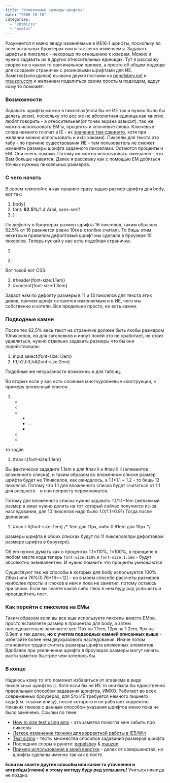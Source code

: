 ```yaml
---
title: "Изменяемые размеры шрифтов"
date: "2006-10-16"
categories: 
  - "xhtmlcss"
  - "useful"
---
```


Разумеется я имею ввиду изменяемые в ИЕ(6-) шрифты, поскольку во всех остальных броузерах они и так легко изменяемы. Задавать шрифты в пикселах - нехорошо по отношению к юзерам. Можно и нужно задавать их в других относительных единицах. Тут я расскажу скорее не о каком то оригинальнои приеме, а просто об общем подходе для создания страничек с резиновыми шрифтами для ИЕ. Заметка(запоздалая) вызвана двумя постами на [pepelsbey.net](http://pepelsbey.net/webdev/2006/10/08/mashtabnyie-tonkosti/) и [mauzon.com](http://www.mauzon.com/?p=77) и желанием поделиться своим простым подходом, вдруг кому то поможет.

### Возможности

Задавать шрифты можно в пикселах(если бы не ИЕ так и нужно было бы делать всем), поскольку это все же не абсолютная единица как многие любят говорить - а относительная(от точек экрана зависит), так же можно использовать ЕМ'ы, проценты и ключевые слова. Ключевые слова немного глючат в IE - их [значение там сдвинуто](http://alistapart.com/stories/sizematters/), хотя при желании можно использовать и их(с хаками). Пикселы для текста это табу - по причине существования ИЕ - там пользователь не сможет изменять размеры шрифта заданного пикселами. Остаются проценты и ЕМ. Они очень похожи. Потому их можно использовать смешанно - что Вам больше нравится. Далее я расскажу как с помощью ЕМ добиться точных нужных пиксельных размеров.

### С чего начать

В своем темплейте я как правило сразу задаю размер шрифта для body, вот так:

1. body{
2. font: **62.5%**/1.4 Arial, sans-serif
3. }

По дефолту в броузерах размер шрифта 16 пикселов, таким образом 62.5% от 16 равняется ровно 10(я в столбик считал). То бишь этим нехитрым правилом дефолтовый шрифт мы сделали в броузере 10 пикселов. Теперь пускай у нас есть подобная страничка:

1. <div id="header"></div>
2. <div id="content"></div>

Вот такой вот CSS:

1. #header{font-size:1.1em}
2. #content{font-size:1.3em}

Задаст нам по дефолту размеры в 11 и 13 пикселов для текста этих дивов, причем шрифт останется изменяемым и в ИЕ, чего мы собственно и хотели. Все предельно просто, но есть камни.

### Подводные камни

После тех 62.5% весь текст на страничке должен быть якобы размером 10пикселов, но для заголовков и инпут полей это не сработает, не стоит удивляться, нужно отдельно задавать размеры что бы они подействовали:

1. input,select{font-size:1.1em}
2. h1,h2,h3,h4{font-size:2em}

Подобные же несуразности возможны и для таблиц.

Во вторых если у вас есть сложные многоуровневые конструкции, к примеру вложенный список:

1. <ul id="nav">
2. <li>
3. <ul>
4. <li>...</li>
5. </ul>
6. </li>
7. </ul>

то задав

1. #nav li{font-size:1.1em}

Вы фактически зададите 1.1em и для #nav li и #nav li li (элементов вложенного списка), и таким образом во вложенном списке размер шрифта будет не 11пикселов, как ожидалось, а 1.1\*1.1 ~ 1.2 - то бишь 12 пикселов. Потому что 1.1 для вложенного списка будет считаться от 1.1 для внешнего - и они попросту перемножатся.

Потому для вложенного списка нужно задавать 1.1/1.1~1em (желаемый размер в емах нужно делить на тот который сейчас получился из-за наследования, для 10 пикселов надо было 1.0/1.1=0.91) Тогда после дописания

1. #nav li li{font-size:.1em} /\* 1em для 11px, либо 0.91em для 10px \*/

размеры шрифта в обоих списках будут по 11 пикселов(при дефолтовом размере шрифта в броузере).

Об em нужно думать как о процентах 1.1=110%, 1=100%, в принципе в любом месте кода теперь `font-size:110%` и `font-size:1.1em` - будут абсолютно эквивалентны. И нужно помнить что проценты умножаются

Существуют так же способы в которых для body используется 100%(16px) или 76%(0.76\*16~=12) - но в моем способе рассчеты размеров наиболее просты и глюков в нем я пока не заметил, потому остаюсь при своих. Если вы знаете какой либо глюк в нем буду рад услышать и проапдейтить пост.

### Как перейти с пикселов на ЕМы

Таким образом если вы все еще используете пикселы вместо ЕМов, просто вставляете размер в процентах для body, а затем последовательно заменяете все 11px на 1.1em, 12px на 1.2em, 9px на 0.9em и так далее, **но с учетом подводных камней описанных выше** - избегайте более чем двухразового наследования. Иначе потом становится трудно считать размеры шрифта вложенных элементов. Вдобавок при увеличении шрифта в броузерах размеры могут начать расти заметно быстрее чем хотелось бы.

### В конце

Надеюсь кому то это поможет избавиться от атавизма в виде пиксельных шрифтов :). Хотя если бы не ИЕ то они были бы единственно правильным способом задавания шрифтов, ИМХО. Работает во всех современных броузерах, для 5го ИЕ требуется немного лишнего кода(см. ссылки внизу), после которого и он работает корректно. Никаких глюков с данным способом указания шрифтов мною пока не было замечено. Ссылки по теме:

- [How to size text using ems](http://clagnut.com/blog/348/) - эта заметка помогла мне забыть про пикселы
- [Легкое изменение техники для корректной работы в IE5/Win](http://clagnut.com/blog/348/#c790)
- [Text sizing](http://www.thenoodleincident.com/tutorials/box_lesson/font/) - тесты множества способов задавания размеров шрифта
- Последние споры в рунете: [pepelsbey](http://pepelsbey.net/webdev/2006/10/08/mashtabnyie-tonkosti/) & [mauzon](http://www.mauzon.com/?p=77)
- [Пример использования в моей верстке](http://akella.org.ua/pro/portal/) - далек от совершенства, но шрифты сделаны именно так как в посте.

**Если вы знаете другие способы или какие то уточнения и апгрейды(глюки) к этому методу буду рад услышать!** Учиться никогда не поздно.
